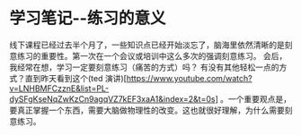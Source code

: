 # 学习笔记--练习的意义

线下课程已经过去半个月了，一些知识点已经开始淡忘了，脑海里依然清晰的是刻意练习的重要性。第一次在一个会议或培训中这么多次的强调刻意练习。
会后，我经常在想，学习一定要刻意练习（痛苦的方式）吗？ 有没有其他轻松一点的方式？直到昨天看到这个(ted 演讲)[https://www.youtube.com/watch?v=LNHBMFCzznE&list=PL-dySFgKseNqZwKzCn9agqVZ7kEF3xaA1&index=2&t=0s] 。一个重要观点是，要真正掌握一个东西，需要大脑做物理性的改变。这也就很好理解，为什么需要刻意练习。
